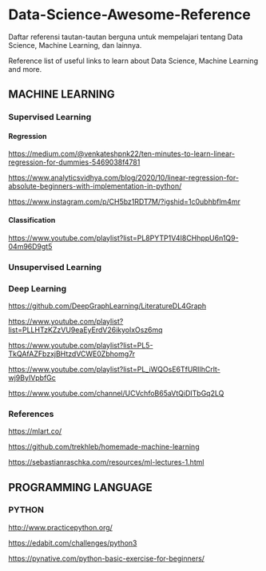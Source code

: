 # Data-Science-Awesome-Reference
Daftar referensi tautan-tautan berguna untuk mempelajari tentang Data Science, Machine Learning, dan lainnya.  

Reference list of useful links to learn about Data Science, Machine Learning and more.

## MACHINE LEARNING
### Supervised Learning
#### Regression
https://medium.com/@venkateshpnk22/ten-minutes-to-learn-linear-regression-for-dummies-5469038f4781

https://www.analyticsvidhya.com/blog/2020/10/linear-regression-for-absolute-beginners-with-implementation-in-python/

https://www.instagram.com/p/CH5bz1RDT7M/?igshid=1c0ubhbflm4mr

#### Classification
https://www.youtube.com/playlist?list=PL8PYTP1V4I8CHhppU6n1Q9-04m96D9gt5

### Unsupervised Learning

### Deep Learning
https://github.com/DeepGraphLearning/LiteratureDL4Graph

https://www.youtube.com/playlist?list=PLLHTzKZzVU9eaEyErdV26ikyolxOsz6mq

https://www.youtube.com/playlist?list=PL5-TkQAfAZFbzxjBHtzdVCWE0Zbhomg7r

https://www.youtube.com/playlist?list=PL_iWQOsE6TfURIIhCrlt-wj9ByIVpbfGc

https://www.youtube.com/channel/UCVchfoB65aVtQiDITbGq2LQ

### References
https://mlart.co/

https://github.com/trekhleb/homemade-machine-learning

https://sebastianraschka.com/resources/ml-lectures-1.html

## PROGRAMMING LANGUAGE
### PYTHON
http://www.practicepython.org/

https://edabit.com/challenges/python3

https://pynative.com/python-basic-exercise-for-beginners/

